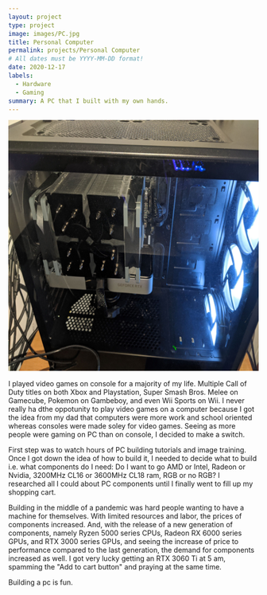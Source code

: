 ```yaml
---
layout: project
type: project
image: images/PC.jpg
title: Personal Computer
permalink: projects/Personal Computer
# All dates must be YYYY-MM-DD format!
date: 2020-12-17
labels:
  - Hardware
  - Gaming
summary: A PC that I built with my own hands.
---
```


<img class="ui medium right floated rounded image" src="../images/PC.jpg">

I played video games on console for a majority of my life. Multiple Call of Duty titles on both Xbox and Playstation, Super Smash Bros. Melee on Gamecube, Pokemon on Gambeboy, and even Wii Sports on Wii. I never really ha dthe oppotunity to play video games on a computer because I got the idea from my dad that computers were more work and school oriented whereas consoles were made soley for video games. Seeing as more people were gaming on PC than on console, I decided to make a switch. 

First step was to watch hours of PC building tutorials and image training. Once I got down the idea of how to build it, I needed to decide what to build i.e. what components do I need: Do I want to go AMD or Intel, Radeon or Nvidia, 3200MHz CL16 or 3600MHz CL18 ram, RGB or no RGB? I researched all I could about PC components until I finally went to fill up my shopping cart. 

Building in the middle of a pandemic was hard people wanting to have a machine for themselves. With limited resources and labor, the prices of components increased. And, with the release of a new generation of components, namely Ryzen 5000 series CPUs, Radeon RX 6000 series GPUs, and RTX 3000 series GPUs, and seeing the increase of price to performance compared to the last generation, the demand for components increased as well. I got very lucky getting an RTX 3060 Ti at 5 am, spamming the "Add to cart button" and praying at the same time. 

Building a pc is fun. 
